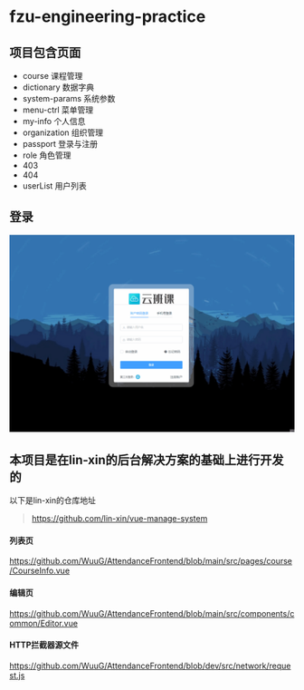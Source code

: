 # fzu-engineering-practice
## 项目包含页面
+ course 课程管理
+ dictionary 数据字典
+ system-params 系统参数
+ menu-ctrl 菜单管理
+ my-info 个人信息
+ organization 组织管理
+ passport 登录与注册
+ role 角色管理
+ 403 
+ 404
+ userList 用户列表

## 登录
![登录](./index_files/login.gif)




## 本项目是在lin-xin的后台解决方案的基础上进行开发的
以下是lin-xin的仓库地址
>https://github.com/lin-xin/vue-manage-system
#### 列表页
https://github.com/WuuG/AttendanceFrontend/blob/main/src/pages/course/CourseInfo.vue
#### 编辑页
https://github.com/WuuG/AttendanceFrontend/blob/main/src/components/common/Editor.vue
#### HTTP拦截器源文件
https://github.com/WuuG/AttendanceFrontend/blob/dev/src/network/request.js
